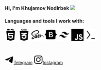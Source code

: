

### Hi, I'm Khujamov Nodirbek <img src="https://media.giphy.com/media/hvRJCLFzcasrR4ia7z/giphy.gif" width="3%">


### Languages and tools I work with:
<code><img src="./Svg/html5-01-svgrepo-com.svg" width="40px" alt=""></code>
<code><img src="./Svg/css3-01-svgrepo-com.svg" width="40px"  alt=""></code>
<code><img src="./Svg/sass-svgrepo-com.svg" width="40px"  alt=""></code>
<code><img src="./Svg/bootstrap-fill-svgrepo-com.svg" width="40px"  alt=""></code>
<code><img src="./Svg/tailwind-css-svgrepo-com.svg" width="40px"  alt=""></code>
<code><img src="./Svg/javascript-155-svgrepo-com.svg" width="40px"  alt=""></code>
<img src="./Svg/termux-svgrepo-com.svg" width="40px"  alt="">



</code>
<br />


[<code><img src="./Svg/telegram-svgrepo-com.svg" width="30px"  alt=""></code>Telegram](https://t.me/khujamovdev)
[<code><img src="./Svg/instagram-svgrepo-com.svg" width="30px"  alt=""></code>Instagram](https://instagram.com/@khujamov_codes)
